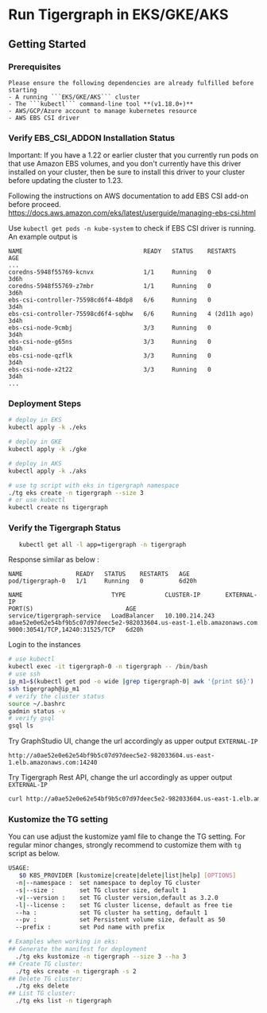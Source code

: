 # Run Tigergraph in EKS/GKE/AKS

## Getting Started

### Prerequisites
    Please ensure the following dependencies are already fulfilled before starting
    - A running ```EKS/GKE/AKS``` cluster
    - The ```kubectl``` command-line tool **(v1.18.0+)**
    - AWS/GCP/Azure account to manage kubernetes resource
    - AWS EBS CSI driver
### Verify EBS_CSI_ADDON Installation Status
Important: If you have a 1.22 or earlier cluster that you currently run pods on that use Amazon EBS volumes, and you don't currently have this driver installed on your cluster, then be sure to install this driver to your cluster before updating the cluster to 1.23.

Following the instructions on AWS documentation to add EBS CSI add-on before proceed.
https://docs.aws.amazon.com/eks/latest/userguide/managing-ebs-csi.html

Use ```kubectl get pods -n kube-system``` to check if EBS CSI driver is running. An example output is
```
NAME                                  READY   STATUS    RESTARTS        AGE
...
coredns-5948f55769-kcnvx              1/1     Running   0               3d6h
coredns-5948f55769-z7mbr              1/1     Running   0               3d6h
ebs-csi-controller-75598cd6f4-48dp8   6/6     Running   0               3d4h
ebs-csi-controller-75598cd6f4-sqbhw   6/6     Running   4 (2d11h ago)   3d4h
ebs-csi-node-9cmbj                    3/3     Running   0               3d4h
ebs-csi-node-g65ns                    3/3     Running   0               3d4h
ebs-csi-node-qzflk                    3/3     Running   0               3d4h
ebs-csi-node-x2t22                    3/3     Running   0               3d4h
...
```
### Deployment Steps
   ```bash
   # deploy in EKS
   kubectl apply -k ./eks

   # deploy in GKE
   kubectl apply -k ./gke

   # deploy in AKS
   kubectl apply -k ./aks

   # use tg script with eks in tigergraph namespace 
   ./tg eks create -n tigergraph --size 3 
   # or use kubectl
   kubectl create ns tigergraph
   ```
### Verify the Tigergraph Status
   ```bash
      kubectl get all -l app=tigergraph -n tigergraph
   ```
   Response similar as below :
   ```
   NAME               READY   STATUS    RESTARTS   AGE
   pod/tigergraph-0   1/1     Running   0          6d20h

   NAME                         TYPE           CLUSTER-IP       EXTERNAL-IP                                                              PORT(S)                          AGE
   service/tigergraph-service   LoadBalancer   10.100.214.243   a0ae52e0e62e54bf9b5c07d97deec5e2-982033604.us-east-1.elb.amazonaws.com   9000:30541/TCP,14240:31525/TCP   6d20h
   ```
   Login to the instances
   ```bash
   # use kubectl
   kubectl exec -it tigergraph-0 -n tigergraph -- /bin/bash
   # use ssh
   ip_m1=$(kubectl get pod -o wide |grep tigergraph-0| awk '{print $6}')
   ssh tigergraph@ip_m1
   # verify the cluster status
   source ~/.bashrc
   gadmin status -v
   # verify gsql
   gsql ls
   ```
   Try GraphStudio UI, change the url accordingly as upper output ```EXTERNAL-IP``` 
   ```
   http://a0ae52e0e62e54bf9b5c07d97deec5e2-982033604.us-east-1.elb.amazonaws.com:14240
   ```

   Try Tigergraph Rest API, change the url accordingly as upper output ```EXTERNAL-IP```
   ```bash
   curl http://a0ae52e0e62e54bf9b5c07d97deec5e2-982033604.us-east-1.elb.amazonaws.com:9000/echo
   ```
### Kustomize the TG setting
   You can use adjust the kustomize yaml file to change the TG setting. For regular minor changes, strongly recommend to customize them with ```tg``` script as below.
   ```bash
   USAGE:
      $0 K8S_PROVIDER [kustomize|create|delete|list|help] [OPTIONS]
     -n|--namespace :  set namespace to deploy TG cluster  
     -s|--size :       set TG cluster size, default 1
     -v|--version :    set TG cluster version,default as 3.2.0
     -l|--license :    set TG cluster license, default as free tie
     --ha :            set TG cluster ha setting, default 1
     --pv :            set Persistent volume size, default as 50
     --prefix :        set Pod name with prefix
   
   # Examples when working in eks:
   ## Generate the manifest for deployment
     ./tg eks kustomize -n tigergraph --size 3 --ha 3
   ## Create TG cluster:
     ./tg eks create -n tigergraph -s 2 
   ## Delete TG cluster: 
     ./tg eks delete
   ## List TG cluster:
     ./tg eks list -n tigergraph
   ```
    
